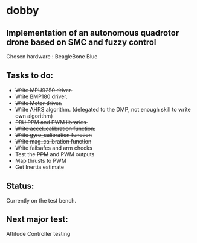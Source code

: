 dobby
======

Implementation of an autonomous quadrotor drone based on SMC and fuzzy control
---------------------------------------------------------------------------------------

Chosen hardware : BeagleBone Blue

Tasks to do:
------------

* ~~Write MPU9250 driver.~~
* Write BMP180 driver.
* ~~Write Motor driver.~~
* Write AHRS algorithm. (delegated to the DMP, not enough skill to write own algorithm)
* ~~PRU PPM and PWM libraries.~~
* ~~Write accel_calibration function.~~
* ~~Write gyro_calibration function~~
* ~~Write mag_calibration function~~
* Write failsafes and arm checks
* Test the ~~PPM~~ and PWM outputs
* Map thrusts to PWM
* Get Inertia estimate

Status:
--------
Currently on the test bench.

Next major test:
----------------
Attitude Controller testing
